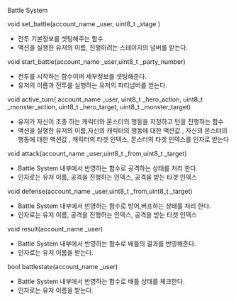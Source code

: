Battle System

void set_battle(account_name _user, uint8_t _stage )

 - 전투 기본정보를 셋팅해주는 함수
 - 액션을 실행한 유저의 이름, 진행하려는 스테이지의 넘버를 받는다.
 
void start_battle(account_name _user,uint8_t _party_number)

 - 전투를 시작하는 함수이며 세부정보를 셋팅해준다.
 - 유저의 이름과 전투를 실행하는 유저의 파티넘버를 받는다.


 void active_turn( account_name _user,
 uint8_t _hero_action,
 uint8_t _monster_action,
 uint8_t _hero_target,
 uint8_t _monster_target)  
 
 - 유저가 자신이 조종 하는 캐릭터와 몬스터의 행동을 지정하고 턴을 진행하는 함수
 - 액션을 실행한 유저의 이름,자신의 캐릭터의 행동에 대한 액션값 , 자신의 몬스터의 행동에 대한 액션값 , 캐릭터의 타겟 인덱스, 몬스터의 타겟 인덱스를 인자로 받는다
 

 void attack(account_name _user,uint8_t _from,uint8_t _target)
 
 - Battle System 내부에서 반영하는 함수로 공격하는 상태를 처리 한다.
 - 인자로는 유저 이름, 공격을 진행하는 인덱스, 공격을 받는 타겟 인덱스
 
 void defense(account_name _user,uint8_t _from,uint8_t _target)
 
  - Battle System 내부에서 반영하는 함수로 방어,버프하는 상태를 처리 한다.
  - 인자로는 유저 이름, 공격을 진행하는 인덱스, 공격을 받는 타겟 인덱스
 
 void result(account_name _user)
 
  - Battle System 내부에서 반영하는 함수로 배틀의 결과를 반영해준다.
  - 인자로는 유저 이름을 받는다.
 
 bool battlestate(account_name _user)
  - Battle System 내부에서 반영하는 함수로 배틀 상태를 체크한다.
  - 인자로는 유저 이름을 받는다.
 
